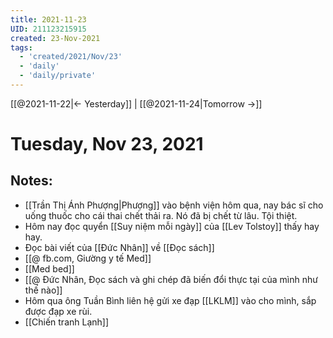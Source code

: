 ```yaml
---
title: 2021-11-23
UID: 211123215915
created: 23-Nov-2021
tags:
  - 'created/2021/Nov/23'
  - 'daily'
  - 'daily/private'
---
```

[[@2021-11-22|<- Yesterday]] | [[@2021-11-24|Tomorrow ->]]
# Tuesday, Nov 23, 2021

## Notes:
- [[Trần Thị Ánh Phượng|Phượng]] vào bệnh viện hôm qua, nay bác sĩ cho uống thuốc cho cái thai chết thải ra. Nó đã bị chết từ lâu. Tội thiệt.
- Hôm nay đọc quyển [[Suy niệm mỗi ngày]] của [[Lev Tolstoy]] thấy hay hay.
- Đọc bài viết của [[Đức Nhân]] về [[Đọc sách]]
- [[@ fb.com, Giường y tế Med]]
- [[Med bed]]
- [[@ Đức Nhân, Đọc sách và ghi chép đã biến đổi thực tại của mình như thế nào]]
- Hôm qua ông Tuần Bình liên hệ gửi xe đạp [[LKLM]] vào cho mình, sắp được đạp xe rùi.
- [[Chiến tranh Lạnh]]
